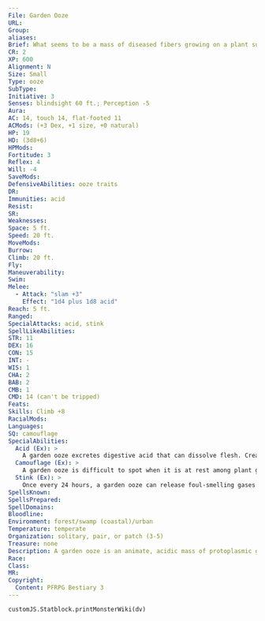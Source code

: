 ```yaml
---
File: Garden Ooze
URL: 
Group: 
aliases: 
Brief: What seems to be a mass of diseased fibers growing on a plant suddenly moves and slithers independently from its sickly host.
CR: 2
XP: 600
Alignment: N
Size: Small
Type: ooze
SubType: 
Initiative: 3
Senses: blindsight 60 ft.; Perception -5
Aura: 
AC: 14, touch 14, flat-footed 11
ACMods: (+3 Dex, +1 size, +0 natural)
HP: 19
HD: (3d8+6)
HPMods: 
Fortitude: 3
Reflex: 4
Will: -4
SaveMods: 
DefensiveAbilities: ooze traits
DR: 
Immunities: acid
Resist: 
SR: 
Weaknesses: 
Space: 5 ft.
Speed: 20 ft.
MoveMods: 
Burrow: 
Climb: 20 ft.
Fly: 
Maneuverability: 
Swim: 
Melee: 
  - Attack: "slam +3"
    Effect: "1d4 plus 1d8 acid"
Reach: 5 ft.
Ranged: 
SpecialAttacks: acid, stink
SpellLikeAbilities: 
STR: 11
DEX: 16
CON: 15
INT: -
WIS: 1
CHA: 2
BAB: 2
CMB: 1
CMD: 14 (can't be tripped)
Feats: 
Skills: Climb +8
RacialMods: 
Languages: 
SQ: camouflage
SpecialAbilities:
  Acid (Ex): >
    A garden ooze excretes digestive acid that can dissolve flesh. Creatures made of harder materials or plant matter are immune to the ooze's acid.
  Camouflage (Ex): >
    A garden ooze is difficult to spot when it is at rest among plant growth of any type. A DC 15 Perception check is required to notice the ooze is a separate entity and not a diseased portion of the plant it rests upon. The ooze automatically hits with a slam against any creature that fails to notice the ooze and enters its square.
  Stink (Ex): >
    Once every 24 hours, a garden ooze can release foul-smelling gases in a 5-foot-radius spread centered on the ooze. The ooze usually does so after it is first injured. The stench of these vapors is overpowering during the first round it exists, causing living creatures within it to become sickened for 1d3 rounds (Fort DC 13 negates). This is a poison effect. The save DC is Constitution-based.
SpellsKnown: 
SpellsPrepared: 
SpellDomains: 
Bloodline: 
Environment: forest/swamp (coastal)/urban
Temperature: temperate
Organization: solitary, pair, or patch (3-5)
Treasure: none
Description: A garden ooze is an animate, acidic mass of protoplasmic goo that dwells among foliage and scavenges proteins in the form of carrion or small animals that blunder into its vicinity. Although garden oozes are occasionally found in underground regions near the surface-such as sewers, sinkholes, and shallow caves-these oozes prefer the outdoors. One reason for this is that garden oozes are attracted to large collections of organic material where other tiny creatures might come to scavenge.  Quick and cunning hunters when compared to most oozes, garden oozes are particularly dangerous because they readily attack creatures that wander nearby regardless of the creatures' size. Oozes that sense prey moving closer are likely to wait to attack until the potential meal is within reach. The oozes also give chase when prey flees. Garden oozes innately change hue to match the ground underneath them, so they can be hard to spot.  When a garden ooze attacks, it lashes out with a whiplike appendage coated with a potent flesh-eating acid. If injured, the ooze releases a disgusting stench that makes it harder to fight off. Further, when one garden ooze attacks, any other garden oozes nearby join in, piling on and making escape all but impossible.  Fortunately for larger potential prey, most garden oozes are quite small, the largest among them reaching 3 feet in diameter before they split into smaller oozes. These oozes are also known as rat-catcher oozes or compost oozes, and some brave gardeners actually encourage the growth of such oozes in their gardens as a way to combat pests. Once the pests are under control, however, the oozes themselves must be hunted and slain before the garden is safe to tend.
Race: 
Class: 
MR: 
Copyright:
  Content: PFRPG Bestiary 3
---
```

```dataviewjs
customJS.Statblock.printMonsterWiki(dv)
```
